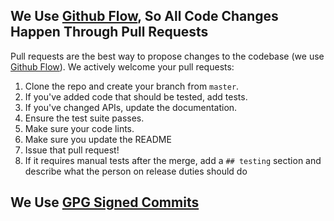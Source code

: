 ## We Use [Github Flow](https://guides.github.com/introduction/flow/index.html), So All Code Changes Happen Through Pull Requests
Pull requests are the best way to propose changes to the codebase (we use [Github Flow](https://guides.github.com/introduction/flow/index.html)). We actively welcome your pull requests:

1. Clone the repo and create your branch from `master`.
2. If you've added code that should be tested, add tests.
3. If you've changed APIs, update the documentation.
4. Ensure the test suite passes.
5. Make sure your code lints.
6. Make sure you update the README
7. Issue that pull request!
8. If it requires manual tests after the merge, add a `## testing` section and describe what the person on release duties should do


## We Use [GPG Signed Commits](https://docs.github.com/en/github/authenticating-to-github/managing-commit-signature-verification/signing-commits)

